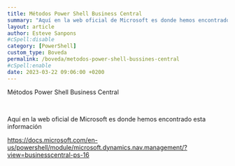 ```yaml
---
title: Métodos Power Shell Business Central
summary: "Aquí en la web oficial de Microsoft es donde hemos encontrado esta información"
layout: article
author: Esteve Sanpons
#cSpell:disable
category: [PowerShell]
custom_type: Boveda
permalink: /boveda/metodos-power-shell-bussines-central
#cSpell:enable
date: 2023-03-22 09:06:00 +0200
---
```


Métodos Power Shell Business Central

<br>

Aquí en la web oficial de Microsoft es donde hemos encontrado esta información

https://docs.microsoft.com/en-us/powershell/module/microsoft.dynamics.nav.management/?view=businesscentral-ps-16
